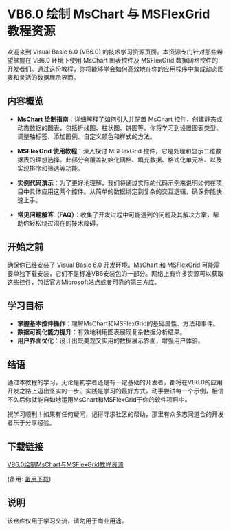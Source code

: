 # VB6.0 绘制 MsChart 与 MSFlexGrid 教程资源

欢迎来到 Visual Basic 6.0 (VB6.0) 的技术学习资源页面。本资源专门针对那些希望掌握在 VB6.0 环境下使用 MsChart 图表控件及 MSFlexGrid 数据网格控件的开发者们。通过这份教程，你将能够学会如何高效地在你的应用程序中集成动态图表和灵活的数据展示界面。

## 内容概览

- **MsChart 绘制指南**：详细解释了如何引入并配置 MsChart 控件，创建静态或动态数据的图表，包括折线图、柱状图、饼图等。你将学习到设置图表类型、调整轴标签、添加图例、自定义颜色和样式的方法。

- **MSFlexGrid 使用教程**：深入探讨 MSFlexGrid 控件，它是处理和显示二维数据表的理想选择。此部分会覆盖初始化网格、填充数据、格式化单元格、以及实现排序和筛选等功能。

- **实例代码演示**：为了更好地理解，我们将通过实际的代码示例来说明如何在项目中具体应用这两个控件。从简单的数据绑定到复杂的交互逻辑，确保你能快速上手。

- **常见问题解答（FAQ）**：收集了开发过程中可能遇到的问题及其解决方案，帮助你轻松绕过潜在的技术障碍。

## 开始之前

确保你已经安装了 Visual Basic 6.0 开发环境。MsChart 和 MSFlexGrid 可能需要单独下载安装，它们不是标准VB6安装包的一部分。网络上有许多资源可以获取这些控件，包括官方Microsoft站点或者可靠的第三方库。

## 学习目标

- **掌握基本控件操作**：理解MsChart和MSFlexGrid的基础属性、方法和事件。
- **数据可视化能力提升**：有效地利用图表展现复杂数据分析结果。
- **用户界面优化**：设计出既美观又实用的数据展示界面，增强用户体验。

## 结语

通过本教程的学习，无论是初学者还是有一定基础的开发者，都将在VB6.0的应用开发之路上迈出坚实的一步。实践是学习的最好方式，动手尝试每一个示例，相信不久后你就能自如地运用MsChart和MSFlexGrid于你的软件项目中。

祝学习顺利！如果有任何疑问，记得寻求社区的帮助，那里有众多志同道合的开发者乐于分享经验。

## 下载链接
[VB6.0绘制MsChart与MSFlexGrid教程资源](https://pan.quark.cn/s/c3f9c7f8b539) 

(备用: [备用下载](https://pan.baidu.com/s/1HnnZ2R0xsss8nmgB4v58Hw?pwd=1234))

## 说明

该仓库仅用于学习交流，请勿用于商业用途。
